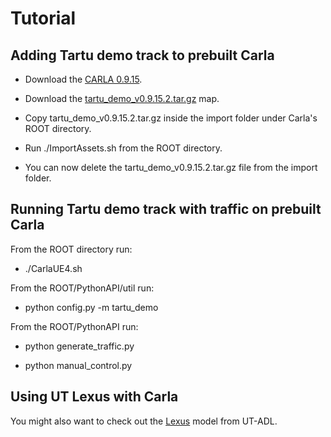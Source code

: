 # Tutorial
 
 ## Adding Tartu demo track to prebuilt Carla

- Download the [CARLA 0.9.15](https://github.com/carla-simulator/carla/releases/tag/0.9.15).

- Download the [tartu_demo_v0.9.15.2.tar.gz](https://github.com/UT-ADL/carla_tartu_demo/releases/download/v0.9.15.2/tartu_demo_v0.9.15.2.tar.gz) map.
  
- Copy tartu_demo_v0.9.15.2.tar.gz inside the import folder under Carla's ROOT directory.

- Run ./ImportAssets.sh from the ROOT directory.

- You can now delete the tartu_demo_v0.9.15.2.tar.gz file from the import folder.

 ## Running Tartu demo track with traffic on prebuilt Carla

From the ROOT directory run:

- ./CarlaUE4.sh

From the ROOT/PythonAPI/util run:

- python config.py -m tartu_demo

From the ROOT/PythonAPI run:

- python generate_traffic.py

- python manual_control.py

 ## Using UT Lexus with Carla

You might also want to check out the [Lexus](https://github.com/UT-ADL/carla_lexus.git) model from UT-ADL.


